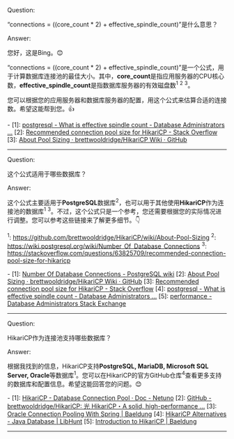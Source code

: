 Question:

“connections = ((core_count * 2) + effective_spindle_count)”是什么意思？

Answer:

您好，这是Bing。😊

“connections = ((core_count * 2) + effective_spindle_count)”是一个公式，用于计算数据库连接池的最佳大小。其中，**core_count**是指应用服务器的CPU核心数，**effective_spindle_count**是指数据库服务器的有效磁盘数<sup>1</sup> <sup>2</sup> <sup>3</sup>。

您可以根据您的应用服务器和数据库服务器的配置，用这个公式来估算合适的连接数。希望这能帮到您。👍

\-
\[1]: [postgresql - What is effective spindle count - Database Administrators ...](https://dba.stackexchange.com/questions/228663/what-is-effective-spindle-count)
\[2]: [Recommended connection pool size for HikariCP - Stack Overflow](https://stackoverflow.com/questions/63825709/recommended-connection-pool-size-for-hikaricp)
\[3]: [About Pool Sizing · brettwooldridge/HikariCP Wiki · GitHub](https://github.com/brettwooldridge/HikariCP/wiki/About-Pool-Sizing)

<hr/>

Question:

这个公式适用于哪些数据库？

Answer:

这个公式主要适用于**PostgreSQL**数据库<sup>2</sup>，也可以用于其他使用**HikariCP**作为连接池的数据库<sup>1</sup> <sup>3</sup>。不过，这个公式只是一个参考，您还需要根据您的实际情况进行调整。您可以参考这些链接来了解更多细节。👇

<sup>1</sup>: https://github.com/brettwooldridge/HikariCP/wiki/About-Pool-Sizing
<sup>2</sup>: https://wiki.postgresql.org/wiki/Number_Of_Database_Connections
<sup>3</sup>: https://stackoverflow.com/questions/63825709/recommended-connection-pool-size-for-hikaricp

\-
\[1]: [Number Of Database Connections - PostgreSQL wiki](https://wiki.postgresql.org/wiki/Number_Of_Database_Connections)
\[2]: [About Pool Sizing · brettwooldridge/HikariCP Wiki · GitHub](https://github.com/brettwooldridge/HikariCP/wiki/About-Pool-Sizing)
\[3]: [Recommended connection pool size for HikariCP - Stack Overflow](https://stackoverflow.com/questions/63825709/recommended-connection-pool-size-for-hikaricp)
\[4]: [postgresql - What is effective spindle count - Database Administrators ...](https://dba.stackexchange.com/questions/228663/what-is-effective-spindle-count)
\[5]: [performance - Database Administrators Stack Exchange](https://dba.stackexchange.com/questions/320217/optimize-the-number-of-connections-of-the-connection-pool-and-mysql)

<hr/>

Question:

HikariCP作为连接池支持哪些数据库？

Answer:

根据我找到的信息，HikariCP支持**PostgreSQL, MariaDB, Microsoft SQL Server, Oracle**等数据库<sup>1</sup>。您可以在HikariCP的官方GitHub仓库<sup>4</sup>查看更多支持的数据库和配置信息。希望这能回答您的问题。😊

\-
\[1]: [HikariCP - Database Connection Pool · Doc - Netuno](https://doc.netuno.org/docs/en/academy/server/database/hikaricp-database-connection-pool/)
\[2]: [GitHub - brettwooldridge/HikariCP: 光 HikariCP・A solid, high-performance ...](https://github.com/brettwooldridge/HikariCP)
\[3]: [Oracle Connection Pooling With Spring | Baeldung](https://www.baeldung.com/spring-oracle-connection-pooling)
\[4]: [HikariCP Alternatives - Java Database | LibHunt](https://java.libhunt.com/hikaricp-alternatives)
\[5]: [Introduction to HikariCP | Baeldung](https://www.baeldung.com/hikaricp)

<hr/>

